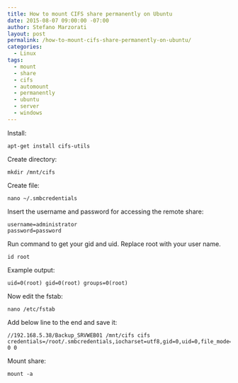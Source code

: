 ```yaml
---
title: How to mount CIFS share permanently on Ubuntu
date: 2015-08-07 09:00:00 -07:00
author: Stefano Marzorati
layout: post
permalink: /how-to-mount-cifs-share-permanently-on-ubuntu/
categories:
  - Linux
tags:
  - mount
  - share
  - cifs
  - automount
  - permanently
  - ubuntu
  - server
  - windows
---
```

Install:   

	apt-get install cifs-utils

Create directory:   

	mkdir /mnt/cifs

Create file:   

	nano ~/.smbcredentials

Insert the username and password for accessing the remote share:   

	username=administrator
	password=password
	
Run command to get your gid and uid. Replace root with your user name.

	id root

Example output:   

	uid=0(root) gid=0(root) groups=0(root)
	
Now edit the fstab:   

	nano /etc/fstab
	
Add below line to the end and save it:   

	//192.168.5.38/Backup_SRVWEB01 /mnt/cifs cifs credentials=/root/.smbcredentials,iocharset=utf8,gid=0,uid=0,file_mode=0777,dir_mode=0777 0 0

Mount share:   	

	mount -a
